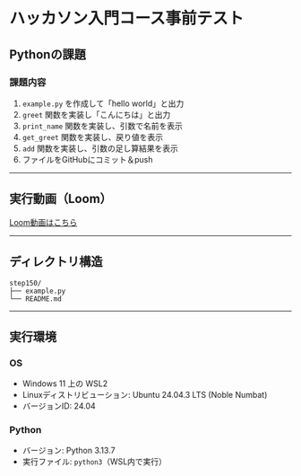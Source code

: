 # ハッカソン入門コース事前テスト

## Pythonの課題

### 課題内容
1. `example.py` を作成して「hello world」と出力
2. `greet` 関数を実装し「こんにちは」と出力
3. `print_name` 関数を実装し、引数で名前を表示
4. `get_greet` 関数を実装し、戻り値を表示
5. `add` 関数を実装し、引数の足し算結果を表示
6. ファイルをGitHubにコミット＆push

---

## 実行動画（Loom）
[Loom動画はこちら](https://www.loom.com/share/c5bc11d2d41d42868485c92acaabacde?sid=9a20c9ab-0dca-4355-8af7-45bd937ad138)

---

## ディレクトリ構造
```
step150/
├── example.py
└── README.md
```
---

## 実行環境

### OS
- Windows 11 上の WSL2
- Linuxディストリビューション: Ubuntu 24.04.3 LTS (Noble Numbat)
- バージョンID: 24.04

### Python
- バージョン: Python 3.13.7
- 実行ファイル: `python3`（WSL内で実行）
